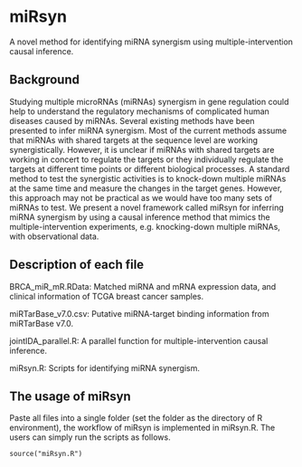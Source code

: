 # miRsyn
A novel method for identifying miRNA synergism using multiple-intervention causal inference.

## Background
Studying multiple microRNAs (miRNAs) synergism in gene regulation could help to understand the regulatory mechanisms of complicated human diseases caused by miRNAs. Several existing methods have been presented to infer miRNA synergism. Most of the current methods assume that miRNAs with shared targets at the sequence level are working synergistically. However, it is unclear if miRNAs with shared targets are working in concert to regulate the targets or they individually regulate the targets at different time points or different biological processes. A standard method to test the synergistic activities is to knock-down multiple miRNAs at the same time and measure the changes in the target genes. However, this approach may not be practical as we would have too many sets of miRNAs to test. We present a novel framework called miRsyn for inferring miRNA synergism by using a causal inference method that mimics the multiple-intervention experiments, e.g. knocking-down multiple miRNAs, with observational data. 

## Description of each file
BRCA_miR_mR.RData: Matched miRNA and mRNA expression data, and clinical information of TCGA breast cancer samples.

miRTarBase_v7.0.csv: Putative miRNA-target binding information from miRTarBase v7.0.

jointIDA_parallel.R: A parallel function for multiple-intervention causal inference.

miRsyn.R: Scripts for identifying miRNA synergism.

## The usage of miRsyn
Paste all files into a single folder (set the folder as the directory of R environment), the workflow of miRsyn is implemented in miRsyn.R. The users can simply run the scripts as follows.

```{r echo=FALSE, results='hide', message=FALSE}
source("miRsyn.R")
```
